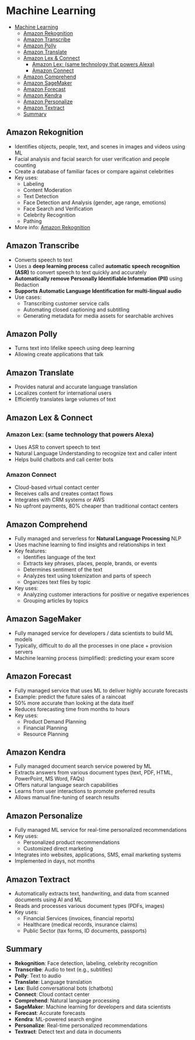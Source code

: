# Machine Learning

- [Machine Learning](#machine-learning)
  - [Amazon Rekognition](#amazon-rekognition)
  - [Amazon Transcribe](#amazon-transcribe)
  - [Amazon Polly](#amazon-polly)
  - [Amazon Translate](#amazon-translate)
  - [Amazon Lex \& Connect](#amazon-lex--connect)
    - [Amazon Lex: (same technology that powers Alexa)](#amazon-lex-same-technology-that-powers-alexa)
    - [Amazon Connect](#amazon-connect)
  - [Amazon Comprehend](#amazon-comprehend)
  - [Amazon SageMaker](#amazon-sagemaker)
  - [Amazon Forecast](#amazon-forecast)
  - [Amazon Kendra](#amazon-kendra)
  - [Amazon Personalize](#amazon-personalize)
  - [Amazon Textract](#amazon-textract)
  - [Summary](#summary)

## Amazon Rekognition

- Identifies objects, people, text, and scenes in images and videos using ML
- Facial analysis and facial search for user verification and people counting
- Create a database of familiar faces or compare against celebrities
- Key uses:
  - Labeling
  - Content Moderation
  - Text Detection
  - Face Detection and Analysis (gender, age range, emotions)
  - Face Search and Verification
  - Celebrity Recognition
  - Pathing 
- More info: [Amazon Rekognition](https://aws.amazon.com/rekognition/)

## Amazon Transcribe

- Converts speech to text
- Uses a **deep learning process** called **automatic speech recognition (ASR)** to convert speech to text quickly and accurately
- **Automatically remove Personally Identifiable Information (PII)** using Redaction
- **Supports Automatic Language Identification for multi-lingual audio**
- Use cases:
  - Transcribing customer service calls
  - Automating closed captioning and subtitling
  - Generating metadata for media assets for searchable archives

## Amazon Polly

- Turns text into lifelike speech using deep learning
- Allowing create applications that talk

## Amazon Translate

- Provides natural and accurate language translation
- Localizes content for international users
- Efficiently translates large volumes of text

## Amazon Lex & Connect

### Amazon Lex: (same technology that powers Alexa)

- Uses ASR to convert speech to text
- Natural Language Understanding to recognize text and caller intent
- Helps build chatbots and call center bots

### Amazon Connect

- Cloud-based virtual contact center
- Receives calls and creates contact flows
- Integrates with CRM systems or AWS
- No upfront payments, 80% cheaper than traditional contact centers

## Amazon Comprehend

- Fully managed and serverless for **Natural Language Processing** NLP
- Uses machine learning to find insights and relationships in text
- Key features:
  - Identifies language of the text
  - Extracts key phrases, places, people, brands, or events
  - Determines sentiment of the text
  - Analyzes text using tokenization and parts of speech
  - Organizes text files by topic
- Key uses:
  - Analyzing customer interactions for positive or negative experiences
  - Grouping articles by topics

## Amazon SageMaker

- Fully managed service for developers / data scientists to build ML models
- Typically, difficult to do all the processes in one place + provision servers
- Machine learning process (simplified): predicting your exam score

## Amazon Forecast

- Fully managed service that uses ML to deliver highly accurate forecasts
- Example: predict the future sales of a raincoat
- 50% more accurate than looking at the data itself
- Reduces forecasting time from months to hours
- Key uses:
  - Product Demand Planning
  - Financial Planning
  - Resource Planning

## Amazon Kendra

- Fully managed document search service powered by ML
- Extracts answers from various document types (text, PDF, HTML, PowerPoint, MS Word, FAQs)
- Offers natural language search capabilities
- Learns from user interactions to promote preferred results
- Allows manual fine-tuning of search results

## Amazon Personalize

- Fully managed ML service for real-time personalized recommendations
- Key uses:
  - Personalized product recommendations
  - Customized direct marketing
- Integrates into websites, applications, SMS, email marketing systems
- Implemented in days, not months

## Amazon Textract

- Automatically extracts text, handwriting, and data from scanned documents using AI and ML
- Reads and processes various document types (PDFs, images)
- Key uses:
  - Financial Services (invoices, financial reports)
  - Healthcare (medical records, insurance claims)
  - Public Sector (tax forms, ID documents, passports)

## Summary

- **Rekognition**: Face detection, labeling, celebrity recognition
- **Transcribe**: Audio to text (e.g., subtitles)
- **Polly**: Text to audio
- **Translate**: Language translation
- **Lex**: Build conversational bots (chatbots)
- **Connect**: Cloud contact center
- **Comprehend**: Natural language processing
- **SageMaker**: Machine learning for developers and data scientists
- **Forecast**: Accurate forecasts
- **Kendra**: ML-powered search engine
- **Personalize**: Real-time personalized recommendations
- **Textract**: Detect text and data in documents
